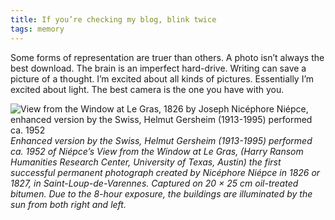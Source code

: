 ```yaml
---
title: If you’re checking my blog, blink twice
tags: memory
---
```


Some forms of representation are truer than others. A photo isn’t always the best download. The brain is an imperfect hard-drive. Writing can save a picture of a thought. I’m excited about all kinds of pictures. Essentially I’m excited about light. The best camera is the one you have with you.

![View from the Window at Le Gras, 1826 by Joseph Nicéphore Niépce, enhanced version by the Swiss, Helmut Gersheim (1913-1995) performed ca. 1952](/posts/2025-01-28/View_from_the_Window_at_Le_Gras_Joseph_Nicephore_Niepce_uncompressed_UMN_source.png)
_Enhanced version by the Swiss, Helmut Gersheim (1913-1995) performed ca. 1952 of Niépce’s *View from the Window at Le Gras*, (Harry Ransom Humanities Research Center, University of Texas, Austin) the first successful permanent photograph created by Nicéphore Niépce in 1826 or 1827, in Saint-Loup-de-Varennes. Captured on 20 × 25 cm oil-treated bitumen. Due to the 8-hour exposure, the buildings are illuminated by the sun from both right and left._